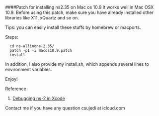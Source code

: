 ####Patch for installing ns2.35 on Mac os 10.9
It works well in Mac OSX 10.9. Before using this patch, make sure you have already installed other libraries like X11, xQuartz and so on. 

Tips: you can easily install these stuffs by homebrew or macports. 

Steps:

```
  cd ns-allinone-2.35/
  patch -p1 -i macos10.9.patch 
  install
```
In addition, I also provide my install.sh, which appends several lines to environment variables.

Enjoy!

Reference 
1. [Debugging ns-2 in Xcode](http://blog.jeswang.org/blog/2014/07/07/debug-ns2-with-xcode/)

Contact me if you have any question csujedi at icloud.com
